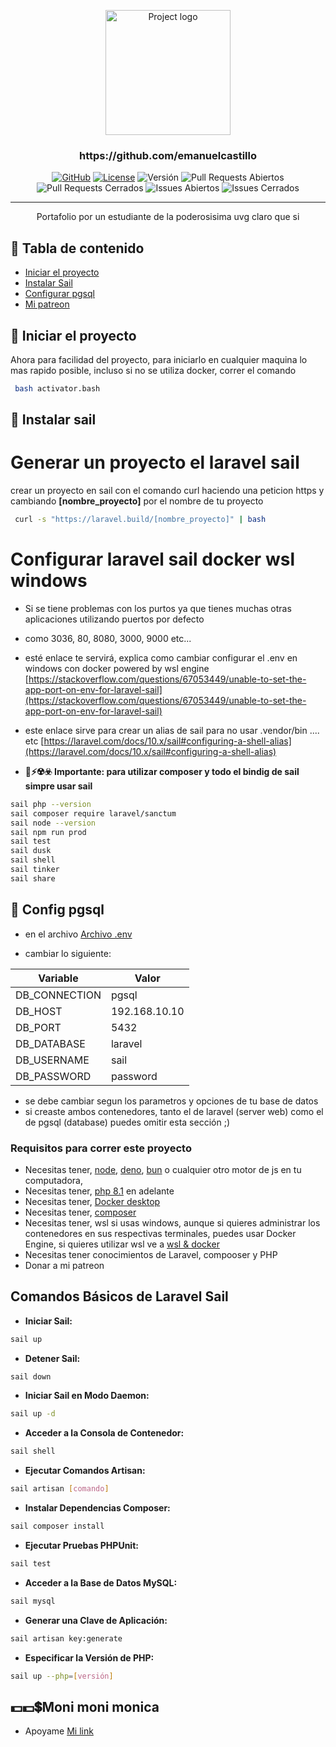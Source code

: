 <p align="center">
  <a href="https://github.com/emanuelcastillo" rel="noopener">
 <img width=200px height=200px src="https://i.imgur.com/6wj0hh6.jpg" alt="Project logo"></a>
</p>

<h3 align="center">https://github.com/emanuelcastillo</h3>

<div align="center">

<!-- [![Build Status](https://travis-ci.com/emanuelcastillo/portafolio-laravel-sail-docker.svg?branch=main)](https://travis-ci.com/emanuelcastillo/portafolio-laravel-sail-docker)
[![Coverage Status](https://coveralls.io/repos/github/emanuelcastillo/portafolio-laravel-sail-docker/badge.svg?branch=main)](https://coveralls.io/github/emanuelcastillo/portafolio-laravel-sail-docker?branch=main) -->
[![GitHub](https://img.shields.io/badge/GitHub-Sigueme-ff69b4)](https://github.com/emanuelcastillo)
[![License](https://img.shields.io/badge/License-MIT-blue.svg)](https://opensource.org/licenses/MIT)
![Versión](https://img.shields.io/badge/Versión-1.0.0-brightgreen)
![Pull Requests Abiertos](https://img.shields.io/github/issues-pr/emanuelcastillo/portafolio-laravel-sail-docker)
![Pull Requests Cerrados](https://img.shields.io/github/issues-pr-closed/emanuelcastillo/portafolio-laravel-sail-docker)
![Issues Abiertos](https://img.shields.io/github/issues/emanuelcastillo/portafolio-laravel-sail-docker)
![Issues Cerrados](https://img.shields.io/github/issues-closed/emanuelcastillo/portafolio-laravel-sail-docker)

</div>

---

<p align="center"> Portafolio por un estudiante de la poderosisima uvg claro que si
    <br> 
</p>

## 📝 Tabla de contenido 
- [Iniciar el proyecto](#init_project)
- [Instalar Sail](#instalar_sail)
- [Configurar pgsql](#configurar_pgsql)
- [Mi patreon](#patreon)


## 🧐 Iniciar el proyecto <a name = "init_project"></a>
Ahora para facilidad del proyecto, para iniciarlo en cualquier maquina lo mas rapido posible, incluso si no se utiliza docker,
correr el comando
```bash
 bash activator.bash
```

## 🧐 Instalar sail <a name = "instalar_sail"></a>

# Generar un proyecto el laravel sail

crear un proyecto en sail con el comando curl haciendo una peticion https y cambiando **[nombre_proyecto]** por el nombre de tu proyecto

```bash
 curl -s "https://laravel.build/[nombre_proyecto]" | bash
```


# Configurar laravel sail docker wsl windows

- Si se tiene problemas con los purtos ya que tienes muchas otras aplicaciones utilizando puertos por defecto 
- como 3036, 80, 8080, 3000, 9000 etc...
- esté enlace te servirá, explica como cambiar configurar el .env en windows con docker powered by wsl engine
[https://stackoverflow.com/questions/67053449/unable-to-set-the-app-port-on-env-for-laravel-sail](https://stackoverflow.com/questions/67053449/unable-to-set-the-app-port-on-env-for-laravel-sail)

- este enlace sirve para crear un alias de sail para no usar .vendor/bin .... etc
[https://laravel.com/docs/10.x/sail#configuring-a-shell-alias](https://laravel.com/docs/10.x/sail#configuring-a-shell-alias)


- **🚧⚡☢️☣️ Importante: para utilizar composer y todo el bindig de sail simpre usar sail**
```bash
sail php --version
sail composer require laravel/sanctum
sail node --version
sail npm run prod
sail test
sail dusk
sail shell
sail tinker
sail share
```

## 🏁 Config pgsql <a name = "configurar_pgsql"></a>

- en el archivo
[Archivo .env](.env)

- cambiar lo siguiente:


| Variable        | Valor                  |
| --------------- | ---------------------- |
| DB_CONNECTION   | pgsql                  |
| DB_HOST         | 192.168.10.10          |
| DB_PORT         | 5432                   |
| DB_DATABASE     | laravel                |
| DB_USERNAME     | sail                   |
| DB_PASSWORD     | password               |



- se debe cambiar segun los parametros y opciones de tu base de datos
- si creaste ambos contenedores, tanto el de laravel (server web) como el de pgsql (database) puedes omitir esta sección ;)

### Requisitos para correr este proyecto

- Necesitas tener, [node](https://nodejs.org/en/download), [deno](https://deno.com/), [bun](https://bun.sh/) o cualquier otro motor de js en tu computadora,
- Necesitas tener, [php 8.1](https://www.php.net/downloads.php) en adelante
- Necesitas tener, [Docker desktop](https://www.docker.com/products/docker-desktop/)
- Necesitas tener, [composer](https://getcomposer.org/download/)
- Necesitas tener, wsl si usas windows, aunque si quieres administrar los contenedores en sus respectivas terminales, puedes usar Docker Engine, si quieres utilizar wsl ve a [wsl & docker](https://docs.docker.com/desktop/wsl/)
- Necesitas tener conocimientos de Laravel, compooser y PHP
- Donar a mi patreon 

## Comandos Básicos de Laravel Sail

- **Iniciar Sail:**
```bash
sail up
```
- **Detener Sail:**

```bash
sail down
```
- **Iniciar Sail en Modo Daemon:**

```bash
sail up -d
```
- **Acceder a la Consola de Contenedor:**

```bash
sail shell
```
- **Ejecutar Comandos Artisan:**

```bash
sail artisan [comando]
```
- **Instalar Dependencias Composer:**

```bash
sail composer install
```
- **Ejecutar Pruebas PHPUnit:**

```bash
sail test
```
- **Acceder a la Base de Datos MySQL:**

```bash
sail mysql
```
- **Generar una Clave de Aplicación:**

```bash
sail artisan key:generate
```
- **Especificar la Versión de PHP:**

```bash
sail up --php=[versión]
```

## 💵💵💲Moni moni monica <a name = "patreon"></a>
- Apoyame
[Mi link](https://adsgt.com)